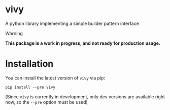 # vivy
A python library implementing a simple builder pattern interface

> [!WARNING]
> **This package is a work in progress, and not ready for production usage.**

# Installation

You can install the latest version of `vivy` via pip:

```
pip install --pre vivy
```

(Since `vivy` is currently in development, only dev versions are available right now, so the `--pre` option must be used)
